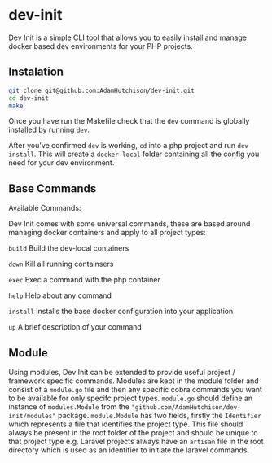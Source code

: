 # dev-init

Dev Init is a simple CLI tool that allows you to easily install and manage docker based dev environments for your PHP projects.

## Instalation

```bash
git clone git@github.com:AdamHutchison/dev-init.git
cd dev-init
make
```
Once you have run the Makefile check that the `dev` command is globally installed by running `dev`.

After you've confirmed `dev` is working, `cd` into a php project and run `dev install`. This will create a `docker-local` folder containing all the config you need for your dev environment.

## Base Commands

Available Commands:

Dev Init comes with some universal commands, these are based around managing docker containers and apply to all project types:

`build`       Build the dev-local containers

`down`        Kill all running containsers

`exec`        Exec a command with the php container

`help`        Help about any command

`install`     Installs the base docker configuration into your application

`up`         A brief description of your command

## Module

Using modules, Dev Init can be extended to provide useful project / framework specific commands. Modules are kept in the module folder and consist of a `module.go` file and then any specific cobra commands you want to be available for only specifc project types. `module.go` should define an instance of `modules.Module` from the `"github.com/AdamHutchison/dev-init/modules"` package. `module.Module` has two fields, firstly the `Identifier` which represents a file that identifies the project type. This file should always be present in the root folder of the project and should be unique to that project type e.g. Laravel projects always have an `artisan` file in the root directory which is used as an identifier to initiate the laravel commands. 
